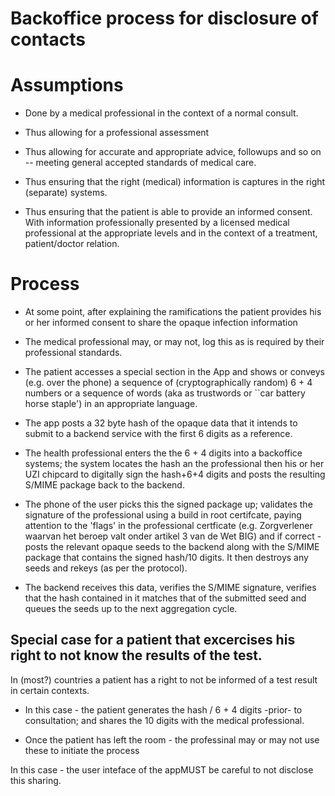 # Backoffice process for disclosure of contacts

# Assumptions

*	Done by a medical professional in the context of a normal consult.

*	Thus allowing for a professional assessment

*	Thus allowing for accurate and appropriate advice, followups and so on -- meeting general accepted standards of medical care.

*	Thus ensuring that the right (medical) information is captures in the right (separate) systems.

*	Thus ensuring that the patient is able to provide an informed consent. With information professionally presented by a licensed medical professional at the appropriate levels and in the context of a treatment, patient/doctor relation.

# Process

*	At some point, after explaining the ramifications the patient provides his or her informed consent to share the opaque infection information

*	The medical professional may, or may not, log this as is required by their professional standards.

*	The patient accesses a special section in the App and shows or conveys (e.g. over the phone) a sequence of (cryptographically random) 6 + 4 numbers or a sequence of words (aka as trustwords or ``car battery horse staple') in an appropriate language.

*	The app posts a 32 byte hash of the opaque data that it intends to submit to a backend service with the first 6 digits as a reference.

*	The health professional enters the the 6 + 4 digits into a backoffice systems; the system locates the hash an the professional then  his or her UZI chipcard to digitally sign the hash+6+4 digits and posts the resulting S/MIME package back to the backend.

*	The phone of the user picks this the signed package up; validates the signature of the professional using a build in root certifcate, paying attention to the 'flags' in the professional certficate (e.g. Zorgverlener waarvan het beroep valt onder artikel 3 van de Wet BIG) and if correct - posts the relevant opaque seeds to the backend along with the S/MIME package that contains the signed hash/10 digits. It then destroys any seeds and rekeys (as per the protocol).

*	The backend receives this data, verifies the S/MIME signature, verifies that the hash contained in it matches that of the submitted seed and queues the seeds up to the next aggregation cycle.

## Special case for a patient that excercises his right to not know the results of the test.

In (most?) countries a patient has a right to not be informed of a test result in certain contexts.

*	In this	case - the patient generates the hash / 6 + 4 digits -prior- to consultation; and shares the 10 digits with the medical professional.

*	Once the patient has left the room - the professinal may or may not use these to initiate the process

In this case - the user inteface of the appMUST be careful to not disclose this sharing.


